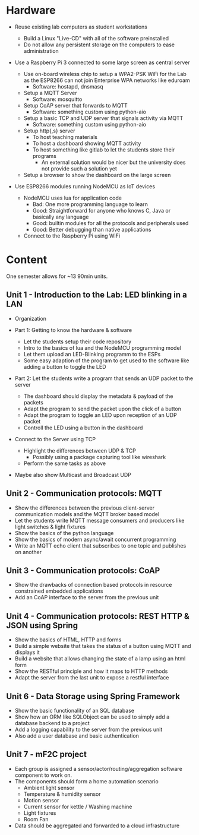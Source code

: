 Hardware
========

- Reuse existing lab computers as student workstations
    - Build a Linux "Live-CD" with all of the software preinstalled
    - Do not allow any persistent storage on the computers to ease administration

- Use a Raspberry Pi 3 connected to some large screen as central server
    - Use on-board wireless chip to setup a WPA2-PSK WiFi for the Lab
      as the ESP8266 can not join Enterprise WPA networks like eduroam
        - Software: hostapd, dnsmasq
    - Setup a MQTT Server
        - Software: mosquitto
    - Setup CoAP server that forwards to MQTT
        - Software: something custom using python-aio
    - Setup a basic TCP and UDP server that signals
      activity via MQTT
        - Software: something custom using python-aio
    - Setup http{,s} server
        - To host teaching materials
        - To host a dashboard showing MQTT activity
        - To host something like gitlab to let the students store their programs
            - An external solution would be nicer but the university does
              not provide such a solution yet
    - Setup a browser to show the dashboard on the large screen

- Use ESP8266 modules running NodeMCU as IoT devices
    - NodeMCU uses lua for application code
        - Bad: One more programming language to learn
        - Good: Straightforward for anyone who knows
          C, Java or basically any language
        - Good: builtin modules for all the protocols
          and peripherals used
        - Good: Better debugging than native applications
    - Connect to the Raspberry Pi using WiFi

Content
=======

One semester allows for ~13 90min units.

Unit 1 - Introduction to the Lab: LED blinking in a LAN
-------------------------------------------------------

- Organization
- Part 1: Getting to know the hardware & software
    - Let the students setup their code repository
    - Intro to the basics of lua and the NodeMCU programming
      model
    - Let them upload an LED-Blinking programm to the ESPs
    - Some easy adaption of the program to get used to the software
      like adding a button to toggle the LED

- Part 2: Let the students write a program that sends an UDP packet
  to the server
    - The dashboard should display the metadata & payload of the packets
    - Adapt the program to send the packet upon
      the click of a button
    - Adapt the program to toggle an LED upon reception of an UDP packet
    - Controll the LED using a button in the dashboard
- Connect to the Server using TCP
    - Highlight the differences between UDP & TCP
        - Possibly using a package capturing tool like wireshark
    - Perform the same tasks as above
- Maybe also show Multicast and Broadcast UDP

Unit 2 - Communication protocols: MQTT
--------------------------------------

- Show the differences between the previous client-server
  communication models and the MQTT broker based model
- Let the students write MQTT message consumers and producers
  like light switches & light fixtures
- Show the basics of the python language
- Show the basics of modern async/await
  concurrent programming
- Write an MQTT echo client that subscribes to one topic
  and publishes on another
  
Unit 3 - Communication protocols: CoAP
--------------------------------------

- Show the drawbacks of connection based protocols in
  resource constrained embedded applications
- Add an CoAP interface to the server from the
  previous unit

Unit 4 - Communication protocols: REST HTTP & JSON using Spring
---------------------------------------------------------------

- Show the basics of HTML, HTTP and forms
- Build a simple website that takes the status
  of a button using MQTT and displays it
- Build a website that allows changing the
  state of a lamp using an html form
- Show the RESTful principle and how it maps
  to HTTP methods
- Adapt the server from the last unit to expose
  a restful interface

Unit 6 - Data Storage using Spring Framework
---------------------------------------------

- Show the basic functionality of an SQL database
- Show how an ORM like SQLObject can be used
  to simply add a database backend to a project
- Add a logging capability to the server
  from the previous unit
- Also add a user database and basic authentication

Unit 7 - mF2C project
--------------------------------------

- Each group is assigned a sensor/actor/routing/aggregation
  software component to work on.
- The components should form a home automation scenario
    - Ambient light sensor
    - Temperature & humidity sensor
    - Motion sensor
    - Current sensor for kettle / Washing machine
    - Light fixtures
    - Room Fan
- Data should be aggregated and forwarded to a cloud
  infrastructure
